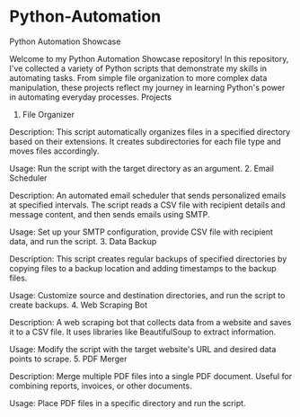 # Python-Automation
Python Automation Showcase

Welcome to my Python Automation Showcase repository! In this repository, I've collected a variety of Python scripts that demonstrate my skills in automating tasks. From simple file organization to more complex data manipulation, these projects reflect my journey in learning Python's power in automating everyday processes.
Projects
1. File Organizer

Description: This script automatically organizes files in a specified directory based on their extensions. It creates subdirectories for each file type and moves files accordingly.

Usage: Run the script with the target directory as an argument.
2. Email Scheduler

Description: An automated email scheduler that sends personalized emails at specified intervals. The script reads a CSV file with recipient details and message content, and then sends emails using SMTP.

Usage: Set up your SMTP configuration, provide CSV file with recipient data, and run the script.
3. Data Backup

Description: This script creates regular backups of specified directories by copying files to a backup location and adding timestamps to the backup files.

Usage: Customize source and destination directories, and run the script to create backups.
4. Web Scraping Bot

Description: A web scraping bot that collects data from a website and saves it to a CSV file. It uses libraries like BeautifulSoup to extract information.

Usage: Modify the script with the target website's URL and desired data points to scrape.
5. PDF Merger

Description: Merge multiple PDF files into a single PDF document. Useful for combining reports, invoices, or other documents.

Usage: Place PDF files in a specific directory and run the script.
